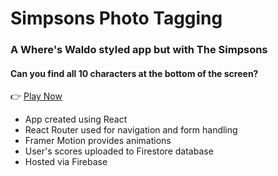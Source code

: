 # Simpsons Photo Tagging

### A Where's Waldo styled app but with The Simpsons ###
#### Can you find all 10 characters at the bottom of the screen? ####
:point_right: [Play Now](https://photo-tagging-48e7a.web.app/)
* App created using React
* React Router used for navigation and form handling
* Framer Motion provides animations
* User's scores uploaded to Firestore database
* Hosted via Firebase
